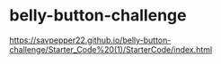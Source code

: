 # belly-button-challenge
https://savpepper22.github.io/belly-button-challenge/Starter_Code%20(1)/StarterCode/index.html
